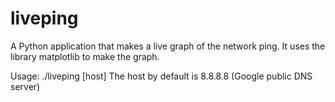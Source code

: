 liveping
========

A Python application that makes a live graph of the network ping.
It uses the library matplotlib to make the graph.

Usage: ./liveping [host]
The host by default is 8.8.8.8 (Google public DNS server)

